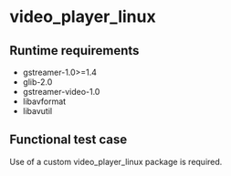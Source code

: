 # video_player_linux

## Runtime requirements

* gstreamer-1.0>=1.4
* glib-2.0
* gstreamer-video-1.0
* libavformat
* libavutil

## Functional test case

Use of a custom video_player_linux package is required.